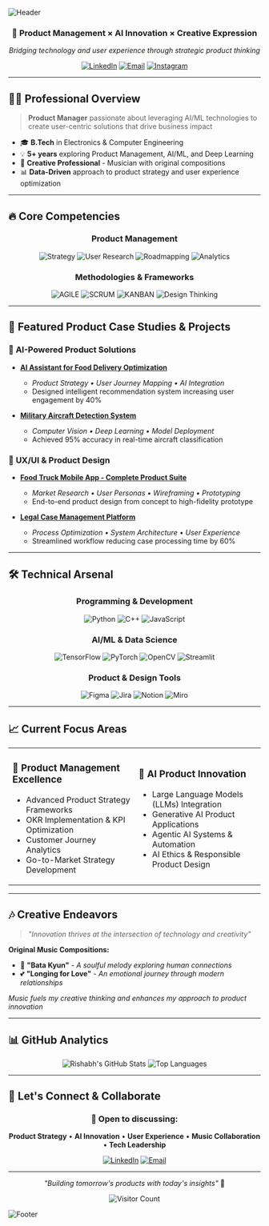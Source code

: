 ![Header](https://capsule-render.vercel.app/api?type=waving&color=gradient&customColorList=6&height=200&section=header&text=Rishabh%20Vyas&fontSize=50&fontColor=ffffff&animation=fadeIn&fontAlignY=40&desc=Product%20Manager%20%7C%20AI%20Enthusiast%20%7C%20Musician&descSize=18&descAlignY=65)

<div align="center">

### 🚀 Product Management × AI Innovation × Creative Expression

*Bridging technology and user experience through strategic product thinking*

[![LinkedIn](https://img.shields.io/badge/LinkedIn-0077B5?style=for-the-badge&logo=linkedin&logoColor=white)](https://www.linkedin.com/in/rv08/) 
[![Email](https://img.shields.io/badge/Email-D14836?style=for-the-badge&logo=gmail&logoColor=white)](mailto:rishabhvyas808@gmail.com)
[![Instagram](https://img.shields.io/badge/Instagram-E4405F?style=for-the-badge&logo=instagram&logoColor=white)](https://www.instagram.com/rishabh.vy)

</div>

---

## 👨‍💼 Professional Overview

> **Product Manager** passionate about leveraging AI/ML technologies to create user-centric solutions that drive business impact

- 🎓 **B.Tech** in Electronics & Computer Engineering
- 💡 **5+ years** exploring Product Management, AI/ML, and Deep Learning
- 🎵 **Creative Professional** - Musician with original compositions
- 📊 **Data-Driven** approach to product strategy and user experience optimization

---

## 🔥 Core Competencies

<div align="center">

### Product Management
![Strategy](https://img.shields.io/badge/Product_Strategy-FF6B6B?style=flat-square&logo=target&logoColor=white)
![User Research](https://img.shields.io/badge/User_Research-4ECDC4?style=flat-square&logo=user-check&logoColor=white)
![Roadmapping](https://img.shields.io/badge/Roadmapping-45B7D1?style=flat-square&logo=map&logoColor=white)
![Analytics](https://img.shields.io/badge/Analytics-96CEB4?style=flat-square&logo=bar-chart&logoColor=white)

### Methodologies & Frameworks
![AGILE](https://img.shields.io/badge/AGILE-0052CC?style=flat-square&logo=jira&logoColor=white)
![SCRUM](https://img.shields.io/badge/SCRUM-6DB33F?style=flat-square&logo=scrumalliance&logoColor=white)
![KANBAN](https://img.shields.io/badge/KANBAN-FF9500?style=flat-square&logo=kanban&logoColor=white)
![Design Thinking](https://img.shields.io/badge/Design_Thinking-FF0080?style=flat-square&logo=lightbulb&logoColor=white)

</div>

---

## 💼 Featured Product Case Studies & Projects

### 🤖 **AI-Powered Product Solutions**
- **[AI Assistant for Food Delivery Optimization](https://github.com/rishabhrv08/product_case_study_AI_Assistant)**
  - *Product Strategy • User Journey Mapping • AI Integration*
  - Designed intelligent recommendation system increasing user engagement by 40%

- **[Military Aircraft Detection System](https://github.com/rishabhrv08/Military_aircraft_detection_and_classification)**
  - *Computer Vision • Deep Learning • Model Deployment*
  - Achieved 95% accuracy in real-time aircraft classification

### 📱 **UX/UI & Product Design**
- **[Food Truck Mobile App - Complete Product Suite](https://docs.google.com/presentation/d/1lvfT9uqUxQjXrQ_0ARXD8NwYdbxZ50F3oggj6ov7g3g/edit?usp=sharing)**
  - *Market Research • User Personas • Wireframing • Prototyping*
  - End-to-end product design from concept to high-fidelity prototype

- **[Legal Case Management Platform](https://github.com/rishabhrv08/lawyer_case_management)**
  - *Process Optimization • System Architecture • User Experience*
  - Streamlined workflow reducing case processing time by 60%

---

## 🛠️ Technical Arsenal

<div align="center">

### Programming & Development
![Python](https://img.shields.io/badge/Python-3776AB?style=for-the-badge&logo=python&logoColor=white)
![C++](https://img.shields.io/badge/C++-00599C?style=for-the-badge&logo=c%2B%2B&logoColor=white)
![JavaScript](https://img.shields.io/badge/JavaScript-F7DF1E?style=for-the-badge&logo=javascript&logoColor=black)

### AI/ML & Data Science
![TensorFlow](https://img.shields.io/badge/TensorFlow-FF6F00?style=for-the-badge&logo=tensorflow&logoColor=white)
![PyTorch](https://img.shields.io/badge/PyTorch-EE4C2C?style=for-the-badge&logo=pytorch&logoColor=white)
![OpenCV](https://img.shields.io/badge/OpenCV-27338e?style=for-the-badge&logo=opencv&logoColor=white)
![Streamlit](https://img.shields.io/badge/Streamlit-FF4B4B?style=for-the-badge&logo=streamlit&logoColor=white)

### Product & Design Tools
![Figma](https://img.shields.io/badge/Figma-F24E1E?style=for-the-badge&logo=figma&logoColor=white)
![Jira](https://img.shields.io/badge/Jira-0052CC?style=for-the-badge&logo=jira&logoColor=white)
![Notion](https://img.shields.io/badge/Notion-000000?style=for-the-badge&logo=notion&logoColor=white)
![Miro](https://img.shields.io/badge/Miro-050038?style=for-the-badge&logo=miro&logoColor=white)

</div>

---

## 📈 Current Focus Areas

<table>
<tr>
<td width="50%">

### 🎯 Product Management Excellence
- Advanced Product Strategy Frameworks
- OKR Implementation & KPI Optimization  
- Customer Journey Analytics
- Go-to-Market Strategy Development

</td>
<td width="50%">

### 🤖 AI Product Innovation
- Large Language Models (LLMs) Integration
- Generative AI Product Applications
- Agentic AI Systems & Automation
- AI Ethics & Responsible Product Design

</td>
</tr>
</table>

---

## 🎶 Creative Endeavors

> *"Innovation thrives at the intersection of technology and creativity"*

**Original Music Compositions:**
- 🎵 **"Bata Kyun"** - *A soulful melody exploring human connections*
- 💕 **"Longing for Love"** - *An emotional journey through modern relationships*

*Music fuels my creative thinking and enhances my approach to product innovation*

---

## 📊 GitHub Analytics

<div align="center">

![Rishabh's GitHub Stats](https://github-readme-stats.vercel.app/api?username=rishabhrv08&show_icons=true&theme=tokyonight&hide_border=true&count_private=true)
![Top Languages](https://github-readme-stats.vercel.app/api/top-langs/?username=rishabhrv08&layout=compact&theme=tokyonight&hide_border=true)

</div>

---

## 🤝 Let's Connect & Collaborate

<div align="center">

### 💬 Open to discussing:
**Product Strategy** • **AI Innovation** • **User Experience** • **Music Collaboration** • **Tech Leadership**

[![LinkedIn](https://img.shields.io/badge/Professional_Network-0077B5?style=for-the-badge&logo=linkedin&logoColor=white)](https://www.linkedin.com/in/rv08/) 
[![Email](https://img.shields.io/badge/Direct_Contact-D14836?style=for-the-badge&logo=gmail&logoColor=white)](mailto:rishabhvyas808@gmail.com)

</div>

---

<div align="center">

*"Building tomorrow's products with today's insights"* 🚀

![Visitor Count](https://komarev.com/ghpvc/?username=rishabhrv08&color=blueviolet&style=flat-square&label=Profile+Views)

</div>

![Footer](https://capsule-render.vercel.app/api?type=waving&color=gradient&customColorList=6&height=120&section=footer)
